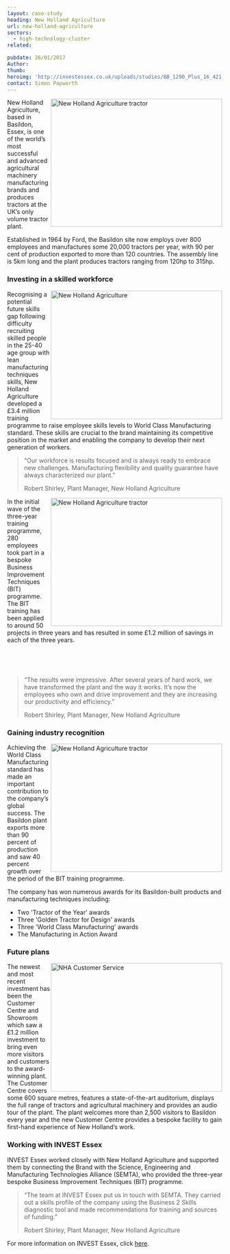 ```yaml
---
layout: case-study
heading: New Holland Agriculture
url: new-holland-agriculture
sectors:
  - high-technology-cluster
related:

pubdate: 26/01/2017
Author: 
thumb: 
heroimg: 'http://investessex.co.uk/uploads/studies/BB_1290_Plus_16_421_1980.jpg'
contact: Simon Papworth
---
```

 <p><a href='http://agriculture1.newholland.com/eu/en-uk' target='_blank'><img alt='New Holland Agriculture tractor' src='http://www.investessex.co.uk/uploads/about/CR8_80_Everest_Tier4B_16_022_400.jpg' style='width: 400px; height: 299px; margin-left: 2px; margin-right: 2px; float: right;'/></a>New Holland Agriculture, based in Basildon, Essex, is one of the world’s most successful and advanced agricultural machinery manufacturing brands and produces tractors at the UK’s only volume tractor plant.</p><p>Established in 1964 by Ford, the Basildon site now employs over 800 employees and manufactures some 20,000 tractors per year, with 90 per cent of production exported to more than 120 countries. The assembly line is 5km long and the plant produces tractors ranging from 120hp to 315hp.</p><h3>Investing in a skilled workforce</h3><p><img alt='New Holland Agriculture's site' src='http://www.investessex.co.uk/uploads/about/SR1_400.jpg' style='width: 400px; height: 300px; margin-left: 2px; margin-right: 2px; float: right;'/>Recognising a potential future skills gap following difficulty recruiting skilled people in the 25-40 age group with lean manufacturing techniques skills, New Holland Agriculture developed a £3.4 million training programme to raise employee skills levels to World Class Manufacturing standard. These skills are crucial to the brand maintaining its competitive position in the market and enabling the company to develop their next generation of workers.</p><blockquote><p>“Our workforce is results focused and is always ready to embrace new challenges. Manufacturing flexibility and quality guarantee have always characterized our plant.”</p><p>Robert Shirley, Plant Manager, New Holland Agriculture</p></blockquote><p><a href='http://agriculture1.newholland.com/eu/en-uk' target='_blank'><img alt='New Holland Agriculture tractor' src='http://www.investessex.co.uk/uploads/about/T4_110F_Tier4A_16_007_400.jpg' style='width: 400px; height: 299px; margin-left: 2px; margin-right: 2px; float: right;'/></a>In the initial wave of the three-year training programme, 280 employees took part in a bespoke Business Improvement Techniques (BIT) programme. The BIT training has been applied to around 50 projects in three years and has resulted in some £1.2 million of savings in each of the three years.</p><p> </p><p> </p><blockquote><p>“The results were impressive. After several years of hard work, we have transformed the plant and the way it works. It’s now the employees who own and drive improvement and they are increasing our productivity and efficiency.”</p><p>Robert Shirley, Plant Manager, New Holland Agriculture</p></blockquote><h3>Gaining industry recognition</h3><p><a href='http://agriculture1.newholland.com/eu/en-uk' target='_blank'><img alt='New Holland Agriculture tractor' src='http://www.investessex.co.uk/uploads/about/T7_315_Autocommand_HD_Tier4B_15_378_400.jpg' style='width: 400px; height: 299px; margin-left: 2px; margin-right: 2px; float: right;'/></a>Achieving the World Class Manufacturing standard has made an important contribution to the company’s global success. The Basildon plant exports more than 90 percent of production and saw 40 percent growth over the period of the BIT training programme.</p><p>The company has won numerous awards for its Basildon-built products and manufacturing techniques including:</p><ul><li>Two 'Tractor of the Year' awards</li><li>Three 'Golden Tractor for Design' awards</li><li>Three 'World Class Manufacturing' awards</li><li>The Manufacturing in Action Award</li></ul><h3>Future plans</h3><p><img alt='NHA Customer Service' src='http://www.investessex.co.uk/uploads/about/Basildon_2016_Customer_Center_Outside_003_400.jpg' style='width: 400px; height: 300px; margin-left: 2px; margin-right: 2px; float: right;'/>The newest and most recent investment has been the Customer Centre and Showroom which saw a £1.2 million investment to bring even more visitors and customers to the award-winning plant. The Customer Centre covers some 600 square metres, features a state-of-the-art auditorium, displays the full range of tractors and agricultural machinery and provides an audio tour of the plant. The plant welcomes more than 2,500 visitors to Basildon every year and the new Customer Centre provides a bespoke facility to gain first-hand experience of New Holland’s work.</p><h3>Working with INVEST Essex</h3><p>INVEST Essex worked closely with New Holland Agriculture and supported them by connecting the Brand with the Science, Engineering and Manufacturing Technologies Alliance (SEMTA), who provided the three-year bespoke Business Improvement Techniques (BIT) programme.</p><blockquote><p>“The team at INVEST Essex put us in touch with SEMTA. They carried out a skills profile of the company using the Business 2 Skills diagnostic tool and made recommendations for training and sources of funding.”</p><p>Robert Shirley, Plant Manager, New Holland Agriculture</p></blockquote><p>For more information on INVEST Essex, click <a href='http://investessex.co.uk/' target='_blank'>here</a>.</p> 